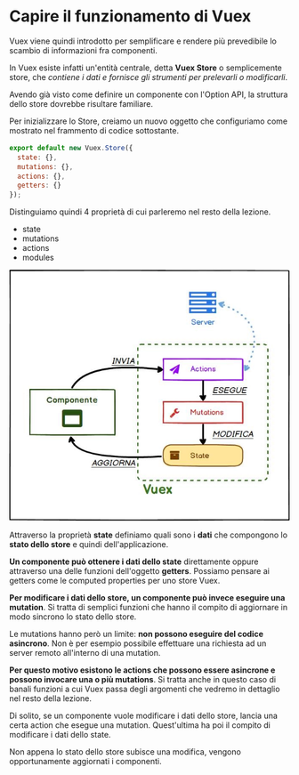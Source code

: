 # Capire il funzionamento di Vuex

Vuex viene quindi introdotto per semplificare e rendere più prevedibile lo scambio di informazioni fra componenti.

In Vuex esiste infatti un'entità centrale, detta **Vuex Store** o semplicemente store, che *contiene i dati e fornisce gli strumenti per prelevarli o modificarli*.

Avendo già visto come definire un componente con l'Option API, la struttura dello store dovrebbe risultare familiare.

Per inizializzare lo Store, creiamo un nuovo oggetto che configuriamo come mostrato nel frammento di codice sottostante.

```js
export default new Vuex.Store({
  state: {},
  mutations: {},
  actions: {},
  getters: {}
});
```

Distinguiamo quindi 4 proprietà di cui parleremo nel resto della lezione.

- state
- mutations
- actions
- modules

![](./images/schema-funzionamento-vuex.jpg)

Attraverso la proprietà **state** definiamo quali sono i **dati** che compongono lo **stato dello store** e quindi dell'applicazione.

**Un componente può ottenere i dati dello state** direttamente oppure attraverso una delle funzioni dell'oggetto **getters**. Possiamo pensare ai getters come le computed properties per uno store Vuex.

**Per modificare i dati dello store, un componente può invece eseguire una mutation**. Si tratta di semplici funzioni che hanno il compito di aggiornare in modo sincrono lo stato dello store.

Le mutations hanno però un limite: **non possono eseguire del codice asincrono**. Non è per esempio possibile effettuare una richiesta ad un server remoto all'interno di una mutation.

**Per questo motivo esistono le actions che possono essere asincrone e possono invocare una o più mutations**. Si tratta anche in questo caso di banali funzioni a cui Vuex passa degli argomenti che vedremo in dettaglio nel resto della lezione.

Di solito, se un componente vuole modificare i dati dello store, lancia una certa action che esegue una mutation. Quest'ultima ha poi il compito di modificare i dati dello state.

Non appena lo stato dello store subisce una modifica, vengono opportunamente aggiornati i componenti.


